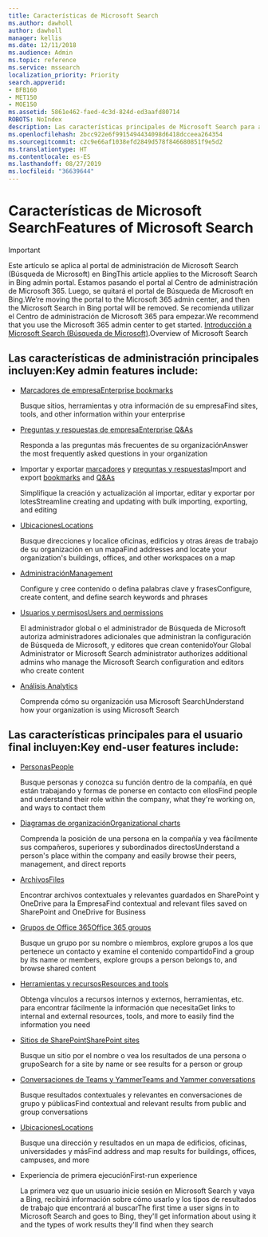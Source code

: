 ```yaml
---
title: Características de Microsoft Search
ms.author: dawholl
author: dawholl
manager: kellis
ms.date: 12/11/2018
ms.audience: Admin
ms.topic: reference
ms.service: mssearch
localization_priority: Priority
search.appverid:
- BFB160
- MET150
- MOE150
ms.assetid: 5861e462-faed-4c3d-824d-ed3aafd80714
ROBOTS: NoIndex
description: Las características principales de Microsoft Search para administradores y usuarios finales incluyen marcadores, preguntas y respuestas e información detallada de administración y datos
ms.openlocfilehash: 2bcc922e6f9915494434098d6418dcceea264354
ms.sourcegitcommit: c2c9e66af1038efd2849d578f846680851f9e5d2
ms.translationtype: HT
ms.contentlocale: es-ES
ms.lasthandoff: 08/27/2019
ms.locfileid: "36639644"
---
```

# <a name="features-of-microsoft-search"></a><span data-ttu-id="3f722-103">Características de Microsoft Search</span><span class="sxs-lookup"><span data-stu-id="3f722-103">Features of Microsoft Search</span></span>

> [!IMPORTANT]
> <span data-ttu-id="3f722-104">Este artículo se aplica al portal de administración de Microsoft Search (Búsqueda de Microsoft) en Bing</span><span class="sxs-lookup"><span data-stu-id="3f722-104">This article applies to the Microsoft Search in Bing admin portal.</span></span> <span data-ttu-id="3f722-105">Estamos pasando el portal al Centro de administración de Microsoft 365. Luego, se quitará el portal de Búsqueda de Microsoft en Bing.</span><span class="sxs-lookup"><span data-stu-id="3f722-105">We’re moving the portal to the Microsoft 365 admin center, and then the Microsoft Search in Bing portal will be removed.</span></span> <span data-ttu-id="3f722-106">Se recomienda utilizar el Centro de administración de Microsoft 365 para empezar.</span><span class="sxs-lookup"><span data-stu-id="3f722-106">We recommend that you use the Microsoft 365 admin center to get started.</span></span> <span data-ttu-id="3f722-107">[Introducción a Microsoft Search (Búsqueda de Microsoft)](overview-microsoft-search.md).</span><span class="sxs-lookup"><span data-stu-id="3f722-107">Overview of Microsoft Search</span></span>

## <a name="key-admin-features-include"></a><span data-ttu-id="3f722-108">Las características de administración principales incluyen:</span><span class="sxs-lookup"><span data-stu-id="3f722-108">Key admin features include:</span></span>

- [<span data-ttu-id="3f722-109">Marcadores de empresa</span><span class="sxs-lookup"><span data-stu-id="3f722-109">Enterprise bookmarks</span></span>](create-and-manage-bookmarks.md)
    
    <span data-ttu-id="3f722-110">Busque sitios, herramientas y otra información de su empresa</span><span class="sxs-lookup"><span data-stu-id="3f722-110">Find sites, tools, and other information within your enterprise</span></span>
    
- [<span data-ttu-id="3f722-111">Preguntas y respuestas de empresa</span><span class="sxs-lookup"><span data-stu-id="3f722-111">Enterprise Q&As</span></span>](create-and-manage-qas.md)
    
    <span data-ttu-id="3f722-112">Responda a las preguntas más frecuentes de su organización</span><span class="sxs-lookup"><span data-stu-id="3f722-112">Answer the most frequently asked questions in your organization</span></span>
    
- <span data-ttu-id="3f722-113">Importar y exportar [marcadores](bulk-create-bookmarks.md) y [preguntas y respuestas](bulk-create-qas.md)</span><span class="sxs-lookup"><span data-stu-id="3f722-113">Import and export [bookmarks](bulk-create-bookmarks.md) and [Q&As](bulk-create-qas.md)</span></span>
    
    <span data-ttu-id="3f722-114">Simplifique la creación y actualización al importar, editar y exportar por lotes</span><span class="sxs-lookup"><span data-stu-id="3f722-114">Streamline creating and updating with bulk importing, exporting, and editing</span></span>

- [<span data-ttu-id="3f722-115">Ubicaciones</span><span class="sxs-lookup"><span data-stu-id="3f722-115">Locations</span></span>](locations.md)
    
    <span data-ttu-id="3f722-116">Busque direcciones y localice oficinas, edificios y otras áreas de trabajo de su organización en un mapa</span><span class="sxs-lookup"><span data-stu-id="3f722-116">Find addresses and locate your organization's buildings, offices, and other workspaces on a map</span></span>
    
- [<span data-ttu-id="3f722-117">Administración</span><span class="sxs-lookup"><span data-stu-id="3f722-117">Management</span></span>](set-up-microsoft-search.md)
    
    <span data-ttu-id="3f722-118">Configure y cree contenido o defina palabras clave y frases</span><span class="sxs-lookup"><span data-stu-id="3f722-118">Configure, create content, and define search keywords and phrases</span></span>
    
- [<span data-ttu-id="3f722-119">Usuarios y permisos</span><span class="sxs-lookup"><span data-stu-id="3f722-119">Users and permissions</span></span>](add-users.md)
    
    <span data-ttu-id="3f722-120">El administrador global o el administrador de Búsqueda de Microsoft autoriza administradores adicionales que administran la configuración de Búsqueda de Microsoft, y editores que crean contenido</span><span class="sxs-lookup"><span data-stu-id="3f722-120">Your Global Administrator or Microsoft Search administrator authorizes additional admins who manage the Microsoft Search configuration and editors who create content</span></span>
    
- [<span data-ttu-id="3f722-121">Análisis </span><span class="sxs-lookup"><span data-stu-id="3f722-121">Analytics </span></span>](get-insights.md) 
    
    <span data-ttu-id="3f722-122">Comprenda cómo su organización usa Microsoft Search</span><span class="sxs-lookup"><span data-stu-id="3f722-122">Understand how your organization is using Microsoft Search</span></span> 
    
## <a name="key-end-user-features-include"></a><span data-ttu-id="3f722-123">Las características principales para el usuario final incluyen:</span><span class="sxs-lookup"><span data-stu-id="3f722-123">Key end-user features include:</span></span>

- [<span data-ttu-id="3f722-124">Personas</span><span class="sxs-lookup"><span data-stu-id="3f722-124">People</span></span>](use/find-people-and-groups.md)
    
    <span data-ttu-id="3f722-125">Busque personas y conozca su función dentro de la compañía, en qué están trabajando y formas de ponerse en contacto con ellos</span><span class="sxs-lookup"><span data-stu-id="3f722-125">Find people and understand their role within the company, what they're working on, and ways to contact them</span></span>
    
- [<span data-ttu-id="3f722-126">Diagramas de organización</span><span class="sxs-lookup"><span data-stu-id="3f722-126">Organizational charts</span></span>](use/find-people-and-groups.md)
    
    <span data-ttu-id="3f722-127">Comprenda la posición de una persona en la compañía y vea fácilmente sus compañeros, superiores y subordinados directos</span><span class="sxs-lookup"><span data-stu-id="3f722-127">Understand a person's place within the company and easily browse their peers, management, and direct reports</span></span>
    
- [<span data-ttu-id="3f722-128">Archivos</span><span class="sxs-lookup"><span data-stu-id="3f722-128">Files</span></span>](use/find-files.md)
    
    <span data-ttu-id="3f722-129">Encontrar archivos contextuales y relevantes guardados en SharePoint y OneDrive para la Empresa</span><span class="sxs-lookup"><span data-stu-id="3f722-129">Find contextual and relevant files saved on SharePoint and OneDrive for Business</span></span>
    
- [<span data-ttu-id="3f722-130">Grupos de Office 365</span><span class="sxs-lookup"><span data-stu-id="3f722-130">Office 365 groups</span></span>](use/find-people-and-groups.md)
    
    <span data-ttu-id="3f722-131">Busque un grupo por su nombre o miembros, explore grupos a los que pertenece un contacto y examine el contenido compartido</span><span class="sxs-lookup"><span data-stu-id="3f722-131">Find a group by its name or members, explore groups a person belongs to, and browse shared content</span></span>
    
- [<span data-ttu-id="3f722-132">Herramientas y recursos</span><span class="sxs-lookup"><span data-stu-id="3f722-132">Resources and tools</span></span>](use/find-resources-tools-and-more.md)
    
    <span data-ttu-id="3f722-133">Obtenga vínculos a recursos internos y externos, herramientas, etc. para encontrar fácilmente la información que necesita</span><span class="sxs-lookup"><span data-stu-id="3f722-133">Get links to internal and external resources, tools, and more to easily find the information you need</span></span>
    
- [<span data-ttu-id="3f722-134">Sitios de SharePoint</span><span class="sxs-lookup"><span data-stu-id="3f722-134">SharePoint sites</span></span>](use/find-sharepoint-sites.md)
    
    <span data-ttu-id="3f722-135">Busque un sitio por el nombre o vea los resultados de una persona o grupo</span><span class="sxs-lookup"><span data-stu-id="3f722-135">Search for a site by name or see results for a person or group</span></span>
    
- [<span data-ttu-id="3f722-136">Conversaciones de Teams y Yammer</span><span class="sxs-lookup"><span data-stu-id="3f722-136">Teams and Yammer conversations</span></span>](use/find-conversations.md)
    
    <span data-ttu-id="3f722-137">Busque resultados contextuales y relevantes en conversaciones de grupo y públicas</span><span class="sxs-lookup"><span data-stu-id="3f722-137">Find contextual and relevant results from public and group conversations</span></span>

- [<span data-ttu-id="3f722-138">Ubicaciones</span><span class="sxs-lookup"><span data-stu-id="3f722-138">Locations</span></span>](use/find-locations.md)
    
    <span data-ttu-id="3f722-139">Busque una dirección y resultados en un mapa de edificios, oficinas, universidades y más</span><span class="sxs-lookup"><span data-stu-id="3f722-139">Find address and map results for buildings, offices, campuses, and more</span></span>
    
- <span data-ttu-id="3f722-140">Experiencia de primera ejecución</span><span class="sxs-lookup"><span data-stu-id="3f722-140">First-run experience</span></span>
    
    <span data-ttu-id="3f722-141">La primera vez que un usuario inicie sesión en Microsoft Search y vaya a Bing, recibirá información sobre cómo usarlo y los tipos de resultados de trabajo que encontrará al buscar</span><span class="sxs-lookup"><span data-stu-id="3f722-141">The first time a user signs in to Microsoft Search and goes to Bing, they'll get information about using it and the types of work results they'll find when they search</span></span>